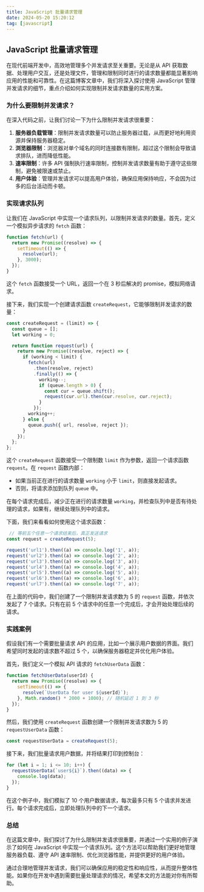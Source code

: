 ```yaml
---
title: JavaScript 批量请求管理
date: 2024-05-20 15:20:12
tag: [javascript]
---
```


## JavaScript 批量请求管理

在现代前端开发中，高效地管理多个并发请求至关重要。无论是从 API 获取数据、处理用户交互，还是处理文件，管理和限制同时进行的请求数量都能显著影响应用的性能和可靠性。在这篇博客文章中，我们将深入探讨使用 JavaScript 管理并发请求的细节，重点介绍如何实现限制并发请求数量的实用方案。

### 为什么要限制并发请求？

在深入代码之前，让我们讨论一下为什么限制并发请求很重要：

1. **服务器负载管理**：限制并发请求数量可以防止服务器过载，从而更好地利用资源并保持服务器稳定。
2. **浏览器限制**：浏览器对单个域名的同时连接数有限制，超过这个限制会导致请求排队，进而降低性能。
3. **速率限制**：许多 API 强制执行速率限制，控制并发请求数量有助于遵守这些限制，避免被限速或禁止。
4. **用户体验**：管理并发请求可以提高用户体验，确保应用保持响应，不会因为过多的后台活动而卡顿。

### 实现请求队列

让我们在 JavaScript 中实现一个请求队列，以限制并发请求的数量。首先，定义一个模拟异步请求的 `fetch` 函数：

```javascript
function fetch(url) {
  return new Promise((resolve) => {
    setTimeout(() => {
      resolve(url);
    }, 3000);
  });
}
```

这个 `fetch` 函数接受一个 URL，返回一个在 3 秒后解决的 promise，模拟网络请求。

接下来，我们实现一个创建请求函数 `createRequest`，它能够限制并发请求的数量：

```javascript
const createRequest = (limit) => {
  const queue = [];
  let working = 0;

  return function request(url) {
    return new Promise((resolve, reject) => {
      if (working < limit) {
        fetch(url)
          .then(resolve, reject)
          .finally(() => {
            working--;
            if (queue.length > 0) {
              const cur = queue.shift();
              request(cur.url).then(cur.resolve, cur.reject);
            }
          });
        working++;
      } else {
        queue.push({ url, resolve, reject });
      }
    });
  };
};
```

这个 `createRequest` 函数接受一个限制数 `limit` 作为参数，返回一个请求函数 `request`。在 `request` 函数内部：
- 如果当前正在进行的请求数量 `working` 小于 `limit`，则直接发起请求。
- 否则，将请求添加到队列 `queue` 中。

在每个请求完成后，减少正在进行的请求数量 `working`，并检查队列中是否有待处理的请求，如果有，继续处理队列中的请求。

下面，我们来看看如何使用这个请求函数：

```javascript
 // 等前五个任意一个请求结束后，真正发送请求
const request = createRequest(5);

request('url1').then((a) => console.log('1', a));
request('url2').then((a) => console.log('2', a));
request('url3').then((a) => console.log('3', a));
request('url4').then((a) => console.log('4', a));
request('url5').then((a) => console.log('5', a));
request('url6').then((a) => console.log('6', a));
request('url7').then((a) => console.log('7', a));
```

在上面的代码中，我们创建了一个限制并发请求数为 5 的 `request` 函数，并依次发起了 7 个请求。只有在前 5 个请求中的任意一个完成后，才会开始处理后续的请求。

### 实践案例

假设我们有一个需要批量请求 API 的应用，比如一个展示用户数据的界面。我们希望同时发起的请求数不超过 5 个，以确保服务器稳定并优化用户体验。

首先，我们定义一个模拟 API 请求的 `fetchUserData` 函数：

```javascript
function fetchUserData(userId) {
  return new Promise((resolve) => {
    setTimeout(() => {
      resolve(`UserData for user ${userId}`);
    }, Math.random() * 2000 + 1000); // 随机延迟 1 到 3 秒
  });
}
```

然后，我们使用 `createRequest` 函数创建一个限制并发请求数为 5 的 `requestUserData` 函数：

```javascript
const requestUserData = createRequest(5);
```

接下来，我们批量请求用户数据，并将结果打印到控制台：

```javascript
for (let i = 1; i <= 10; i++) {
  requestUserData(`user${i}`).then((data) => {
    console.log(data);
  });
}
```

在这个例子中，我们模拟了 10 个用户数据请求，每次最多只有 5 个请求并发进行。每个请求完成后，立即处理队列中的下一个请求。

### 总结

在这篇文章中，我们探讨了为什么限制并发请求很重要，并通过一个实用的例子演示了如何在 JavaScript 中实现一个请求队列。这个方法可以帮助我们更好地管理服务器负载、遵守 API 速率限制、优化浏览器性能，并提供更好的用户体验。

通过合理地管理并发请求，我们可以确保应用的稳定性和响应性，从而提升整体性能。如果你在开发中遇到需要批量处理请求的情况，希望本文的方法能对你有所帮助。
